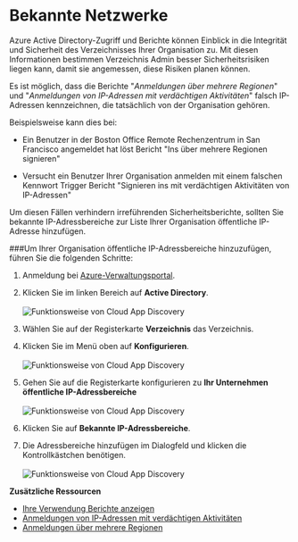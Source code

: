 <properties 
    pageTitle="Bekannte Netzwerke | Microsoft Azure" 
    description="Bekannte Netzwerke konfigurieren, können Sie vermeiden, IP-Adressen, die von Ihrer Organisation Anmeldungen über mehrere Regionen und Anmeldungen von IP-Adressen mit verdächtigen Aktivitäten enthalten sind." 
    services="active-directory" 
    documentationCenter="" 
    authors="markusvi" 
    manager="femila"  
    editor=""/>

<tags 
    ms.service="active-directory" 
    ms.workload="identity" 
    ms.tgt_pltfrm="na" 
    ms.devlang="na" 
    ms.topic="article" 
    ms.date="10/10/2016" 
    ms.author="markvi"/>

# <a name="known-networks"></a>Bekannte Netzwerke


Azure Active Directory-Zugriff und Berichte können Einblick in die Integrität und Sicherheit des Verzeichnisses Ihrer Organisation zu. Mit diesen Informationen bestimmen Verzeichnis Admin besser Sicherheitsrisiken liegen kann, damit sie angemessen, diese Risiken planen können.

Es ist möglich, dass die Berichte "*Anmeldungen über mehrere Regionen*" und "*Anmeldungen von IP-Adressen mit verdächtigen Aktivitäten*" falsch IP-Adressen kennzeichnen, die tatsächlich von der Organisation gehören. 

Beispielsweise kann dies bei: 

- Ein Benutzer in der Boston Office Remote Rechenzentrum in San Francisco angemeldet hat löst Bericht "Ins über mehrere Regionen signieren" 

- Versucht ein Benutzer Ihrer Organisation anmelden mit einem falschen Kennwort Trigger Bericht "Signieren ins mit verdächtigen Aktivitäten von IP-Adressen" 

Um diesen Fällen verhindern irreführenden Sicherheitsberichte, sollten Sie bekannte IP-Adressbereiche zur Liste Ihrer Organisation öffentliche IP-Adresse hinzufügen.    


###<a name="to-add-your-organizations-public-ip-address-ranges-perform-the-following-steps"></a>Um Ihrer Organisation öffentliche IP-Adressbereiche hinzuzufügen, führen Sie die folgenden Schritte: 

1.  Anmeldung bei [Azure-Verwaltungsportal](https://manage.windowsazure.com).

2.  Klicken Sie im linken Bereich auf **Active Directory**. <br><br>![Funktionsweise von Cloud App Discovery](./media/active-directory-known-networks/known-netwoks-01.png)

3.  Wählen Sie auf der Registerkarte **Verzeichnis** das Verzeichnis.

4.  Klicken Sie im Menü oben auf **Konfigurieren**. <br><br>![Funktionsweise von Cloud App Discovery](./media/active-directory-known-networks/known-netwoks-02.png)

5.  Gehen Sie auf die Registerkarte konfigurieren zu **Ihr Unternehmen öffentliche IP-Adressbereiche** <br><br>![Funktionsweise von Cloud App Discovery](./media/active-directory-known-networks/known-netwoks-03.png)

6.  Klicken Sie auf **Bekannte IP-Adressbereiche**.

7.  Die Adressbereiche hinzufügen im Dialogfeld und klicken die Kontrollkästchen benötigen. <br><br>![Funktionsweise von Cloud App Discovery](./media/active-directory-known-networks/known-netwoks-04.png)


**Zusätzliche Ressourcen**


* [Ihre Verwendung Berichte anzeigen](active-directory-view-access-usage-reports.md)
* [Anmeldungen von IP-Adressen mit verdächtigen Aktivitäten](active-directory-reporting-sign-ins-from-ip-addresses-with-suspicious-activity.md)
* [Anmeldungen über mehrere Regionen](active-directory-reporting-sign-ins-from-multiple-geographies.md)


